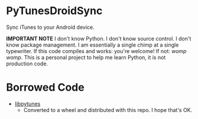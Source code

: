 # PyTunesDroidSync
Sync iTunes to your Android device.

**IMPORTANT NOTE** I don't know Python. I don't know source control. I don't know package management. I am essentially a single chimp at a single typewriter. If this code compiles and works: you're welcome! If not: *womp womp*. This is a personal project to help me learn Python, it is not production code.

# Borrowed Code
* [libpytunes](https://github.com/liamks/libpytunes)
  * Converted to a wheel and distributed with this repo. I hope that's OK.